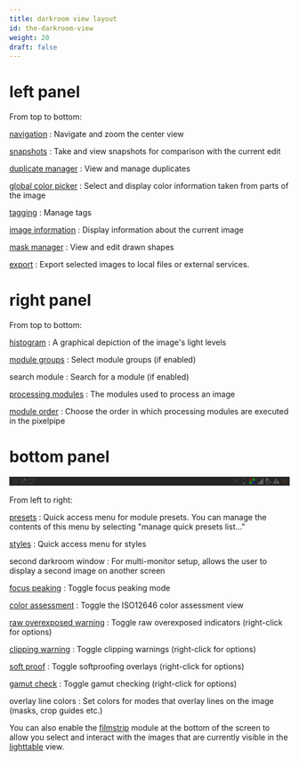 ```yaml
---
title: darkroom view layout
id: the-darkroom-view
weight: 20
draft: false
---
```


# left panel

From top to bottom:

[navigation](../module-reference/utility-modules/darkroom/navigation.md)
: Navigate and zoom the center view

[snapshots](../module-reference/utility-modules/darkroom/snapshots.md)
: Take and view snapshots for comparison with the current edit

[duplicate manager](../module-reference/utility-modules/darkroom/duplicate-manager.md)
: View and manage duplicates

[global color picker](../module-reference/utility-modules/darkroom/global-color-picker.md)
: Select and display color information taken from parts of the image

[tagging](../module-reference/utility-modules/shared/tagging.md)
: Manage tags

[image information](../module-reference/utility-modules/shared/image-information.md)
: Display information about the current image

[mask manager](../module-reference/utility-modules/darkroom/mask-manager.md)
: View and edit drawn shapes

[export](../module-reference/utility-modules/shared/export.md)
: Export selected images to local files or external services.

# right panel

From top to bottom:

[histogram](../module-reference/utility-modules/shared/histogram.md)
: A graphical depiction of the image's light levels

[module groups](./organization/module-groups.md)
: Select module groups (if enabled)

search module
: Search for a module (if enabled)

[processing modules](../module-reference/processing-modules/_index.md)
: The modules used to process an image

[module order](../module-reference/utility-modules/darkroom/module-order.md)
: Choose the order in which processing modules are executed in the pixelpipe

# bottom panel

![darkroom-view-layout](./darkroom-view-layout/darkroom-bottom-panel.png#w100)

From left to right:

[presets](./processing-modules/presets.md)
: Quick access menu for module presets. You can manage the contents of this menu by selecting "manage quick presets list..."

[styles](../module-reference/utility-modules/lighttable/styles.md)
: Quick access menu for styles

second darkroom window
: For multi-monitor setup, allows the user to display a second image on another screen

[focus peaking](../module-reference/utility-modules/shared/focus-peaking.md)
: Toggle focus peaking mode

[color assessment](../module-reference/utility-modules/darkroom/color-assessment.md)
: Toggle the ISO12646 color assessment view

[raw overexposed warning](../module-reference/utility-modules/darkroom/raw-overexposed.md)
: Toggle raw overexposed indicators (right-click for options)

[clipping warning](../module-reference/utility-modules/darkroom/clipping.md)
: Toggle clipping warnings (right-click for options)

[soft proof](../module-reference/utility-modules/darkroom/soft-proof.md)
: Toggle softproofing overlays (right-click for options)

[gamut check](../module-reference/utility-modules/darkroom/gamut.md)
: Toggle gamut checking (right-click for options)

overlay line colors
: Set colors for modes that overlay lines on the image (masks, crop guides etc.)

You can also enable the [filmstrip](../module-reference/utility-modules/shared/filmstrip.md) module at the bottom of the screen to allow you select and interact with the images that are currently visible in the [lighttable](../lighttable/_index.md) view.

